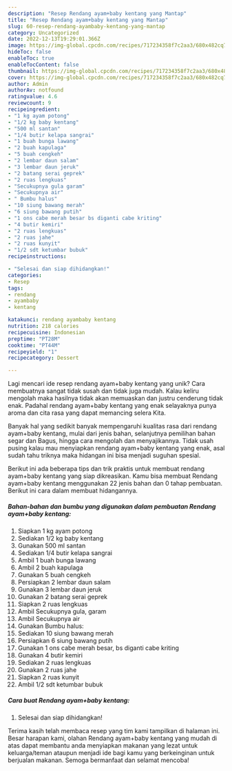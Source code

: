 ```yaml
---
description: "Resep Rendang ayam+baby kentang yang Mantap"
title: "Resep Rendang ayam+baby kentang yang Mantap"
slug: 60-resep-rendang-ayambaby-kentang-yang-mantap
category: Uncategorized
date: 2022-12-13T19:29:01.366Z
image: https://img-global.cpcdn.com/recipes/717234358f7c2aa3/680x482cq70/rendang-ayambaby-kentang-foto-resep-utama.jpg
hideToc: false
enableToc: true
enableTocContent: false
thumbnail: https://img-global.cpcdn.com/recipes/717234358f7c2aa3/680x482cq70/rendang-ayambaby-kentang-foto-resep-utama.jpg
cover: https://img-global.cpcdn.com/recipes/717234358f7c2aa3/680x482cq70/rendang-ayambaby-kentang-foto-resep-utama.jpg
author: Admin
authorAv: notfound
ratingvalue: 4.6
reviewcount: 9
recipeingredient:
- "1 kg ayam potong"
- "1/2 kg baby kentang"
- "500 ml santan"
- "1/4 butir kelapa sangrai"
- "1 buah bunga lawang"
- "2 buah kapulaga"
- "5 buah cengkeh"
- "2 lembar daun salam"
- "3 lembar daun jeruk"
- "2 batang serai geprek"
- "2 ruas lengkuas"
- "Secukupnya gula garam"
- "Secukupnya air"
- " Bumbu halus"
- "10 siung bawang merah"
- "6 siung bawang putih"
- "1 ons cabe merah besar bs diganti cabe kriting"
- "4 butir kemiri"
- "2 ruas lengkuas"
- "2 ruas jahe"
- "2 ruas kunyit"
- "1/2 sdt ketumbar bubuk"
recipeinstructions:

- "Selesai dan siap dihidangkan!"
categories:
- Resep
tags:
- rendang
- ayambaby
- kentang

katakunci: rendang ayambaby kentang 
nutrition: 218 calories
recipecuisine: Indonesian
preptime: "PT28M"
cooktime: "PT44M"
recipeyield: "1"
recipecategory: Dessert

---
```





Lagi mencari ide resep rendang ayam+baby kentang yang unik? Cara membuatnya sangat tidak susah dan tidak juga mudah. Kalau keliru mengolah maka hasilnya tidak akan memuaskan dan justru cenderung tidak enak. Padahal rendang ayam+baby kentang yang enak selayaknya punya aroma dan cita rasa yang dapat memancing selera Kita.





Banyak hal yang sedikit banyak mempengaruhi kualitas rasa dari rendang ayam+baby kentang, mulai dari jenis bahan, selanjutnya pemilihan bahan segar dan Bagus, hingga cara mengolah dan menyajikannya. Tidak usah pusing kalau mau menyiapkan rendang ayam+baby kentang yang enak,      asal sudah tahu triknya maka hidangan ini bisa menjadi suguhan spesial.





















Berikut ini ada beberapa tips dan trik praktis untuk membuat rendang ayam+baby kentang yang siap dikreasikan. Kamu bisa membuat Rendang ayam+baby kentang menggunakan 22 jenis bahan dan 0 tahap pembuatan. Berikut ini cara dalam membuat hidangannya.

<!--inarticleads1-->

##### Bahan-bahan dan bumbu yang digunakan dalam pembuatan Rendang ayam+baby kentang:

1. Siapkan 1 kg ayam potong
1. Sediakan 1/2 kg baby kentang
1. Gunakan 500 ml santan
1. Sediakan 1/4 butir kelapa sangrai
1. Ambil 1 buah bunga lawang
1. Ambil 2 buah kapulaga
1. Gunakan 5 buah cengkeh
1. Persiapkan 2 lembar daun salam
1. Gunakan 3 lembar daun jeruk
1. Gunakan 2 batang serai geprek
1. Siapkan 2 ruas lengkuas
1. Ambil Secukupnya gula, garam
1. Ambil Secukupnya air
1. Gunakan  Bumbu halus:
1. Sediakan 10 siung bawang merah
1. Persiapkan 6 siung bawang putih
1. Gunakan 1 ons cabe merah besar, bs diganti cabe kriting
1. Gunakan 4 butir kemiri
1. Sediakan 2 ruas lengkuas
1. Gunakan 2 ruas jahe
1. Siapkan 2 ruas kunyit
1. Ambil 1/2 sdt ketumbar bubuk




<!--inarticleads2-->

##### Cara buat Rendang ayam+baby kentang:


1. Selesai dan siap dihidangkan!



Terima kasih telah membaca resep yang tim kami tampilkan di halaman ini. Besar harapan kami, olahan Rendang ayam+baby kentang yang mudah di atas dapat membantu anda menyiapkan makanan yang lezat untuk keluarga/teman ataupun menjadi ide bagi kamu yang berkeinginan untuk berjualan makanan. Semoga bermanfaat dan selamat mencoba!
